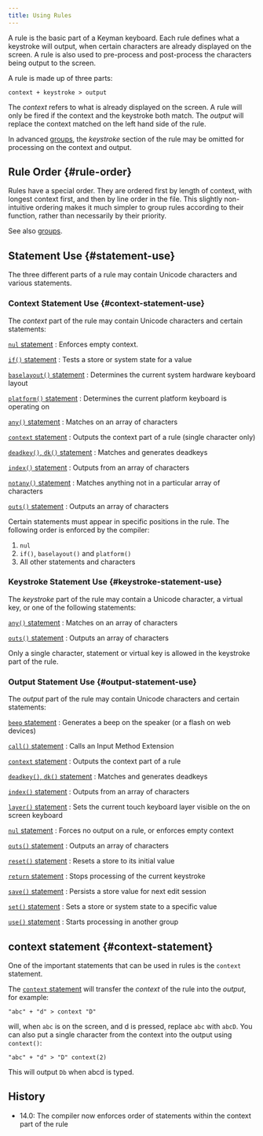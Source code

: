 ```yaml
---
title: Using Rules
---
```


A rule is the basic part of a Keyman keyboard. Each rule defines what a
keystroke will output, when certain characters are already displayed on
the screen. A rule is also used to pre-process and post-process the
characters being output to the screen.

A rule is made up of three parts:

```keyman
context + keystroke > output
```

The *context* refers to what is already displayed on the screen. A rule
will only be fired if the context and the keystroke both match. The
*output* will replace the context matched on the left hand side of the
rule.

In advanced [groups](groups), the *keystroke* section of the rule may be
omitted for processing on the context and output.

## Rule Order {#rule-order}

Rules have a special order. They are ordered first by length of context,
with longest context first, and then by line order in the file. This
slightly non-intuitive ordering makes it much simpler to group rules
according to their function, rather than necessarily by their priority.

See also [groups](groups).

## Statement Use {#statement-use}

The three different parts of a rule may contain Unicode characters and
various statements.

### Context Statement Use {#context-statement-use}

The *context* part of the rule may contain Unicode characters and certain statements:

[`nul` statement](../reference/_nul)
:   Enforces empty context.

[`if()` statement](../reference/if)
:   Tests a store or system state for a value

[`baselayout()` statement](../reference/baselayout)
:   Determines the current system hardware keyboard layout

[`platform()` statement](../reference/platform)
:   Determines the current platform keyboard is operating on

[`any()` statement](any "any() statement")
:   Matches on an array of characters

[`context` statement](context "context statement")
:   Outputs the context part of a rule (single character only)

[`deadkey()`, `dk()` statement](deadkey "deadkey(), dk() statement")
:   Matches and generates deadkeys

[`index()` statement](index "index() statement")
:   Outputs from an array of characters

[`notany()` statement](notany "notany() statement")
:   Matches anything not in a particular array of characters

[`outs()` statement](outs "outs() statement")
:   Outputs an array of characters

Certain statements must appear in specific positions in the rule. The following order is enforced by the compiler:

1. `nul`
2. `if()`, `baselayout()` and `platform()`
3. All other statements and characters

### Keystroke Statement Use {#keystroke-statement-use}

The *keystroke* part of the rule may contain a Unicode character, a virtual key, or one of the following statements:

[`any()` statement](any "any() statement")
:   Matches on an array of characters

[`outs()` statement](outs "outs() statement")
:   Outputs an array of characters

Only a single character, statement or virtual key is allowed in the keystroke part of the rule.

### Output Statement Use {#output-statement-use}

The *output* part of the rule may contain Unicode characters and certain statements:

[`beep` statement](beep "beep statement")
:   Generates a beep on the speaker (or a flash on web devices)

[`call()` statement](call "call() statement")
:   Calls an Input Method Extension

[`context` statement](context "context statement")
:   Outputs the context part of a rule

[`deadkey()`, `dk()` statement](deadkey "deadkey(), dk() statement")
:   Matches and generates deadkeys

[`index()` statement](index "index() statement")
:   Outputs from an array of characters

[`layer()` statement](layer "layer() statement")
:   Sets the current touch keyboard layer visible on the on screen
    keyboard

[`nul` statement](nul "nul statement")
:   Forces no output on a rule, or enforces empty context

[`outs()` statement](outs "outs() statement")
:   Outputs an array of characters

[`reset()` statement](reset "reset() statement")
:   Resets a store to its initial value

[`return` statement](return "return statement")
:   Stops processing of the current keystroke

[`save()` statement](save "save() statement")
:   Persists a store value for next edit session

[`set()` statement](set "set() statement")
:   Sets a store or system state to a specific value

[`use()` statement](use "use() statement")
:   Starts processing in another group

## context statement {#context-statement}

One of the important statements that can be used in rules is the
`context` statement.

The [`context` statement](../reference/context) will transfer the
*context* of the rule into the *output*, for example:

```keyman
"abc" + "d" > context "D"
```

will, when `abc` is on the screen, and <span class="key">d</span> is
pressed, replace `abc` with `abcD`. You can also put a single character
from the context into the output using `context()`:

```keyman
"abc" + "d" > "D" context(2)
```

This will output `Db` when <span class="key">abcd</span> is typed.

## History

* 14.0: The compiler now enforces order of statements within the context part of the rule

